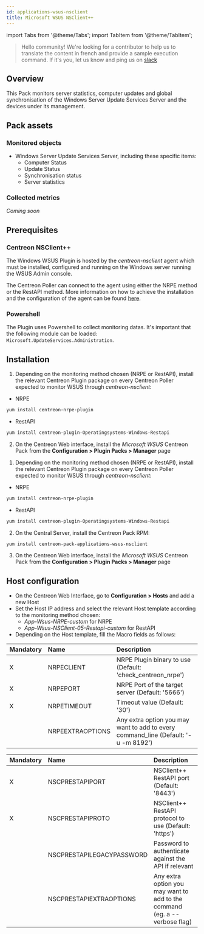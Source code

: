 ```yaml
---
id: applications-wsus-nsclient
title: Microsoft WSUS NSClient++
---
```

import Tabs from '@theme/Tabs';
import TabItem from '@theme/TabItem';



> Hello community! We're looking for a contributor to help us to translate the 
content in french and provide a sample execution command. If it's you, let us 
know and ping us on [slack](https://centreon.slack.com)

## Overview

This Pack monitors server statistics, computer updates and global synchronisation 
of the Windows Server Update Services Server and the devices under its management. 

## Pack assets

### Monitored objects

* Windows Server Update Services Server, including these specific items: 
    * Computer Status
    * Update Status
    * Synchronisation status 
    * Server statistics

### Collected metrics

*Coming soon*

## Prerequisites

### Centreon NSClient++

The Windows WSUS Plugin is hosted by the *centreon-nsclient* agent which must be 
installed, configured and running on the Windows server running the WSUS Admin console. 

The Centreon Poller can connect to the agent using either the NRPE method or the 
RestAPI method. More information on how to achieve the installation and the configuration 
of the agent can be found [here](../tutorials/centreon-nsclient-tutorial.md).

### Powershell

The Plugin uses Powershell to collect monitoring datas. It's important that the following
module can be loaded: `Microsoft.UpdateServices.Administration`.

## Installation 

<Tabs groupId="sync">
<TabItem value="Online License" label="Online License">

1. Depending on the monitoring method chosen (NRPE or RestAPI), install the relevant Centreon Plugin package on every Centreon
Poller expected to monitor WSUS through *centreon-nsclient*:

* NRPE

```bash
yum install centreon-nrpe-plugin
```

* RestAPI

```bash
yum install centreon-plugin-Operatingsystems-Windows-Restapi
```

2. On the Centreon Web interface, install the *Microsoft WSUS* Centreon Pack from the **Configuration > Plugin Packs > Manager** page

</TabItem>
<TabItem value="Offline License" label="Offline License">

1. Depending on the monitoring method chosen (NRPE or RestAPI), install the relevant Centreon Plugin package on every Centreon
Poller expected to monitor WSUS through *centreon-nsclient*:

* NRPE

```bash
yum install centreon-nrpe-plugin
```

* RestAPI

```bash
yum install centreon-plugin-Operatingsystems-Windows-Restapi
```

2. On the Central Server, install the Centreon Pack RPM:

```bash
yum install centreon-pack-applications-wsus-nsclient
```

3. On the Centreon Web interface, install the *Microsoft WSUS* Centreon Pack from the **Configuration > Plugin Packs > Manager** page

</TabItem>
</Tabs>

## Host configuration

* On the Centreon Web Interface, go to **Configuration > Hosts** and add a new Host
* Set the Host IP address and select the relevant Host template according to the monitoring method chosen:
    * *App-Wsus-NRPE-custom* for NRPE
    * *App-Wsus-NSClient-05-Restapi-custom* for RestAPI
* Depending on the Host template, fill the Macro fields as follows:

<Tabs groupId="sync">
<TabItem value="App-Wsus-NRPE-custom" label="App-Wsus-NRPE-custom">

| Mandatory | Name             | Description                                                                         |
|:----------|:-----------------|:------------------------------------------------------------------------------------|
| X         | NRPECLIENT       | NRPE Plugin binary to use (Default: 'check_centreon_nrpe')                          |
| X         | NRPEPORT         | NRPE Port of the target server (Default: '5666')                                    |
| X         | NRPETIMEOUT      | Timeout value (Default: '30')                                                       |
|           | NRPEEXTRAOPTIONS | Any extra option you may want to add to every command\_line (Default: '-u -m 8192') |

</TabItem>
<TabItem value="App-Wsus-NSClient-05-Restapi-custom" label="App-Wsus-NSClient-05-Restapi-custom">

| Mandatory | Name                      | Description                                                                |
|:----------|:--------------------------|:-------------------------------------------------------------------------- |
| X         | NSCPRESTAPIPORT           | NSClient++ RestAPI port (Default: '8443')                                  |
| X         | NSCPRESTAPIPROTO          | NSClient++ RestAPI protocol to use (Default: 'https')                      |
|           | NSCPRESTAPILEGACYPASSWORD | Password to authenticate against the API if relevant                       |
|           | NSCPRESTAPIEXTRAOPTIONS   | Any extra option you may want to add to the command (eg. a --verbose flag) |

</TabItem>
</Tabs>
